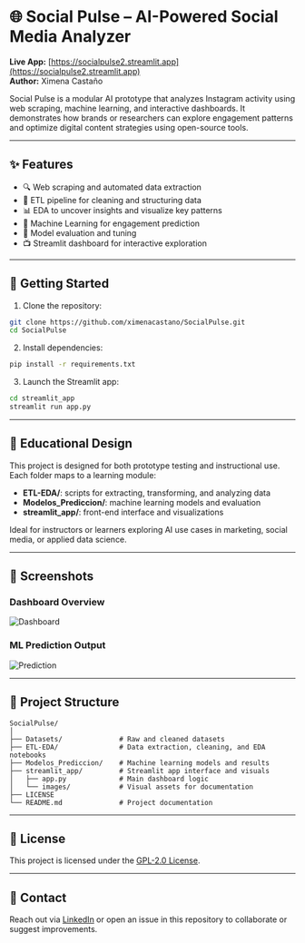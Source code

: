 # 🌐 Social Pulse – AI-Powered Social Media Analyzer

**Live App:** [https://socialpulse2.streamlit.app](https://socialpulse2.streamlit.app)  
**Author:** Ximena Castaño

Social Pulse is a modular AI prototype that analyzes Instagram activity using web scraping, machine learning, and interactive dashboards. It demonstrates how brands or researchers can explore engagement patterns and optimize digital content strategies using open-source tools.

---

## ✨ Features

- 🔍 Web scraping and automated data extraction
- 🧹 ETL pipeline for cleaning and structuring data
- 📊 EDA to uncover insights and visualize key patterns
- 🤖 Machine Learning for engagement prediction
- 🧪 Model evaluation and tuning
- 📺 Streamlit dashboard for interactive exploration

---

## 🚀 Getting Started

1. Clone the repository:

```bash
git clone https://github.com/ximenacastano/SocialPulse.git
cd SocialPulse
```

2. Install dependencies:

```bash
pip install -r requirements.txt
```

3. Launch the Streamlit app:

```bash
cd streamlit_app
streamlit run app.py
```

---

## 🧠 Educational Design

This project is designed for both prototype testing and instructional use. Each folder maps to a learning module:

- **ETL-EDA/**: scripts for extracting, transforming, and analyzing data
- **Modelos_Prediccion/**: machine learning models and evaluation
- **streamlit_app/**: front-end interface and visualizations

Ideal for instructors or learners exploring AI use cases in marketing, social media, or applied data science.

---

## 📸 Screenshots

### Dashboard Overview

![Dashboard](streamlit_app/images/dashboard.png)

### ML Prediction Output

![Prediction](streamlit_app/images/prediction.png)

---

## 📁 Project Structure

```
SocialPulse/
│
├── Datasets/              # Raw and cleaned datasets
├── ETL-EDA/               # Data extraction, cleaning, and EDA notebooks
├── Modelos_Prediccion/    # Machine learning models and results
├── streamlit_app/         # Streamlit app interface and visuals
│   ├── app.py             # Main dashboard logic
│   └── images/            # Visual assets for documentation
├── LICENSE
└── README.md              # Project documentation
```

---

## 📄 License

This project is licensed under the [GPL-2.0 License](LICENSE).

---

## 🙌 Contact

Reach out via [LinkedIn](https://www.linkedin.com/in/tu-perfil/) or open an issue in this repository to collaborate or suggest improvements.
